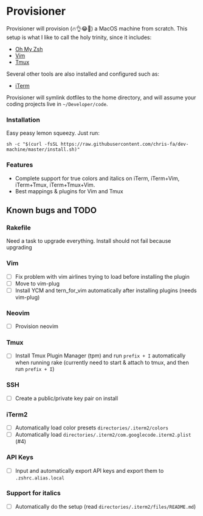 # Provisioner

Provisioner will provision (🔥👌😂💯) a MacOS machine from scratch. This setup is what I like to call the holy trinity, since it includes:
 - [Oh My Zsh](https://ohmyz.sh/)
 - [Vim](https://www.vim.org/)
 - [Tmux](https://github.com/tmux/tmux)

Several other tools are also installed and configured such as:
 - [iTerm](https://www.iterm2.com/)

Provisioner will symlink dotfiles to the home directory, and will assume your coding projects live in `~/Developer/code`.

### Installation
Easy peasy lemon squeezy. Just run:

```
sh -c "$(curl -fsSL https://raw.githubusercontent.com/chris-fa/dev-machine/master/install.sh)"
```

### Features
 - Complete support for true colors and italics on iTerm, iTerm+Vim, iTerm+Tmux, iTerm+Tmux+Vim.
 - Best mappings & plugins for Vim and Tmux

## Known bugs and TODO
### Rakefile
Need a task to upgrade everything. Install should not fail because upgrading

### Vim
 - [ ] Fix problem with vim airlines trying to load before installing the plugin
 - [ ] Move to vim-plug
 - [ ] Install YCM and tern_for_vim automatically after installing plugins (needs vim-plug)

### Neovim
 - [ ] Provision neovim

### Tmux
 - [ ] Install Tmux Plugin Manager (tpm) and run `prefix + I` automatically when running rake (currently need to start & attach to tmux, and then run `prefix + I`)

### SSH
 - [ ] Create a public/private key pair on install

### iTerm2
 - [ ] Automatically load color presets `directories/.iterm2/colors`
 - [ ] Automatically load `directories/.iterm2/com.googlecode.iterm2.plist` (#4)

### API Keys
 - [ ] Input and automatically export API keys and export them to `.zshrc.alias.local`

### Support for italics
 - [ ] Automatically do the setup (read `directories/.iterm2/files/README.md`)
